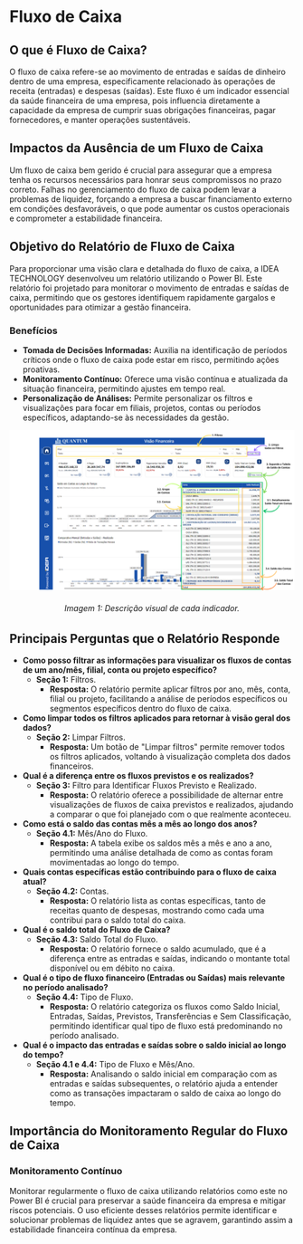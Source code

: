 # Fluxo de Caixa

## O que é Fluxo de Caixa?

O fluxo de caixa refere-se ao movimento de entradas e saídas de dinheiro dentro de uma empresa, especificamente relacionado às operações de receita (entradas) e despesas (saídas). Este fluxo é um indicador essencial da saúde financeira de uma empresa, pois influencia diretamente a capacidade da empresa de cumprir suas obrigações financeiras, pagar fornecedores, e manter operações sustentáveis.

## Impactos da Ausência de um Fluxo de Caixa

Um fluxo de caixa bem gerido é crucial para assegurar que a empresa tenha os recursos necessários para honrar seus compromissos no prazo correto. Falhas no gerenciamento do fluxo de caixa podem levar a problemas de liquidez, forçando a empresa a buscar financiamento externo em condições desfavoráveis, o que pode aumentar os custos operacionais e comprometer a estabilidade financeira.

## Objetivo do Relatório de Fluxo de Caixa
Para proporcionar uma visão clara e detalhada do fluxo de caixa, a IDEA TECHNOLOGY desenvolveu um relatório utilizando o Power BI. Este relatório foi projetado para monitorar o movimento de entradas e saídas de caixa, permitindo que os gestores identifiquem rapidamente gargalos e oportunidades para otimizar a gestão financeira.

### Benefícios 

- **Tomada de Decisões Informadas:** Auxilia na identificação de períodos críticos onde o fluxo de caixa pode estar em risco, permitindo ações proativas.
- **Monitoramento Contínuo:** Oferece uma visão contínua e atualizada da situação financeira, permitindo ajustes em tempo real.
- **Personalização de Análises:** Permite personalizar os filtros e visualizações para focar em filiais, projetos, contas ou períodos específicos, adaptando-se às necessidades da gestão.

![Imagem 1: Relatório Geral Fluxo_de_Caixa](../assets/account_flow.png)

<h6 align = "center"> Imagem 1: Descrição visual de cada indicador.</h6>

## Principais Perguntas que o Relatório Responde
- **Como posso filtrar as informações para visualizar os fluxos de contas de um ano/mês, filial, conta ou projeto específico?**
    - **Seção 1:** Filtros.
        - **Resposta:** O relatório permite aplicar filtros por ano, mês, conta, filial ou projeto, facilitando a análise de períodos específicos ou segmentos específicos dentro do fluxo de caixa.
- **Como limpar todos os filtros aplicados para retornar à visão geral dos dados?**
    - **Seção 2:** Limpar Filtros.
        - **Resposta:** Um botão de "Limpar filtros" permite remover todos os filtros aplicados, voltando à visualização completa dos dados financeiros.
- **Qual é a diferença entre os fluxos previstos e os realizados?**
    - **Seção 3:** Filtro para Identificar Fluxos Previsto e Realizado.
        - **Resposta:** O relatório oferece a possibilidade de alternar entre visualizações de fluxos de caixa previstos e realizados, ajudando a comparar o que foi planejado com o que realmente aconteceu.
- **Como está o saldo das contas mês a mês ao longo dos anos?**
    - **Seção 4.1:** Mês/Ano do Fluxo.
        - **Resposta:** A tabela exibe os saldos mês a mês e ano a ano, permitindo uma análise detalhada de como as contas foram movimentadas ao longo do tempo.
- **Quais contas específicas estão contribuindo para o fluxo de caixa atual?**
    - **Seção 4.2:** Contas.
        - **Resposta:** O relatório lista as contas específicas, tanto de receitas quanto de despesas, mostrando como cada uma contribui para o saldo total do caixa.
- **Qual é o saldo total do Fluxo de Caixa?**
    - **Seção 4.3:** Saldo Total do Fluxo.
        - **Resposta:** O relatório fornece o saldo acumulado, que é a diferença entre as entradas e saídas, indicando o montante total disponível ou em débito no caixa.
- **Qual é o tipo de fluxo financeiro (Entradas ou Saídas) mais relevante no período analisado?**
    - **Seção 4.4:** Tipo de Fluxo.
        - **Resposta:** O relatório categoriza os fluxos como Saldo Inicial, Entradas, Saídas, Previstos, Transferências e Sem Classificação, permitindo identificar qual tipo de fluxo está predominando no período analisado.
- **Qual é o impacto das entradas e saídas sobre o saldo inicial ao longo do tempo?**
    - **Seção 4.1 e 4.4:** Tipo de Fluxo e Mês/Ano.
        - **Resposta:** Analisando o saldo inicial em comparação com as entradas e saídas subsequentes, o relatório ajuda a entender como as transações impactaram o saldo de caixa ao longo do tempo.

## Importância do Monitoramento Regular do Fluxo de Caixa

### Monitoramento Contínuo

Monitorar regularmente o fluxo de caixa utilizando relatórios como este no Power BI é crucial para preservar a saúde financeira da empresa e mitigar riscos potenciais. O uso eficiente desses relatórios permite identificar e solucionar problemas de liquidez antes que se agravem, garantindo assim a estabilidade financeira contínua da empresa.
